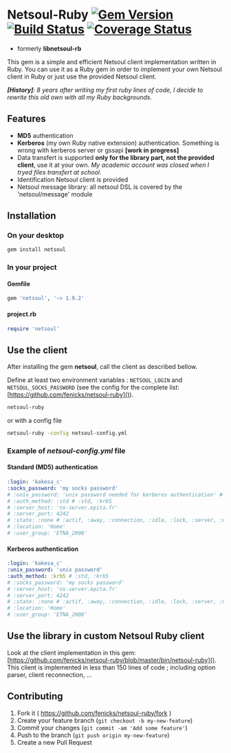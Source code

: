 # Netsoul-Ruby [![Gem Version](https://badge.fury.io/rb/netsoul.svg)](http://badge.fury.io/rb/netsoul) [![Build Status](https://travis-ci.org/fenicks/netsoul-ruby.svg?branch=master)](https://travis-ci.org/fenicks/netsoul-ruby) [![Coverage Status](https://coveralls.io/repos/fenicks/netsoul-ruby/badge.svg?branch=master&service=github)](https://coveralls.io/github/fenicks/netsoul-ruby?branch=master)

* formerly __libnetsoul-rb__

This gem is a simple and efficient Netsoul client implementation written in Ruby.
You can use it as a Ruby gem in order to implement your own Netsoul client in Ruby or just use the provided Netsoul client.

*__[History]__: 8 years after writing my first ruby lines of code, I decide to rewrite this old own with all my Ruby backgrounds.*

## Features

* __MD5__ authentication
* __Kerberos__ (my own Ruby native extension) authentication. Something is wrong with kerberos server or gssapi __[work in progress]__
* Data transfert is supported **only for the library part, not the provided client**, use it at your own. _My academic account was closed when I tryed files transfert at school_.
* Identification Netsoul client is provided
* Netsoul message library: all netsoul DSL is covered by the 'netsoul/message' module

## Installation

### On your desktop

```ruby
gem install netsoul
```

### In your project

#### Gemfile

```ruby
gem 'netsoul', '~> 1.9.2'
```

#### project.rb

```ruby
require 'netsoul'
```

## Use the client

After installing the gem **netsoul**, call the client as described bellow.

Define at least two environment variables : `NETSOUL_LOGIN` and `NETSOUL_SOCKS_PASSWORD` (see the config for the complete list: [https://github.com/fenicks/netsoul-ruby]()).

```bash
netsoul-ruby
```

or with a config file

```bash
netsoul-ruby -config netsoul-config.yml
```

### Example of _netsoul-config.yml_ file

#### Standard (MD5) authentication

```yaml
:login: 'kakesa_c'
:socks_password: 'my socks password'
# :unix_password: 'unix password needed for kerberos authentication' # :auth_method must be set to :krb5
# :auth_method: :std # :std, :krb5
# :server_host: 'ns-server.epita.fr'
# :server_port: 4242
# :state: :none # :actif, :away, :connection, :idle, :lock, :server, :none
# :location: 'Home'
# :user_group: 'ETNA_2008'
```

#### Kerberos authentication

```yaml
:login: 'kakesa_c'
:unix_password: 'unix password'
:auth_method: :krb5 # :std, :krb5
# :socks_password: 'my socks password'
# :server_host: 'ns-server.epita.fr'
# :server_port: 4242
# :state: :none # :actif, :away, :connection, :idle, :lock, :server, :none
# :location: 'Home'
# :user_group: 'ETNA_2008'
```

## Use the library in custom Netsoul Ruby client

Look at the client implementation in this gem: [https://github.com/fenicks/netsoul-ruby/blob/master/bin/netsoul-ruby]().
This client is implemented in less than 150 lines of code ; including option parser, client reconnection, ...

## Contributing

1. Fork it ( https://github.com/fenicks/netsoul-ruby/fork )
2. Create your feature branch (`git checkout -b my-new-feature`)
3. Commit your changes (`git commit -am 'Add some feature'`)
4. Push to the branch (`git push origin my-new-feature`)
5. Create a new Pull Request
